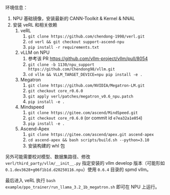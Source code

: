 环境信息：

1. NPU 基础镜像，安装最新的 CANN-Toolkit & Kernel & NNAL
2. 安装 veRL 和相关依赖
	1. veRL
		1. `git clone https://github.com/chendong-1998/verl.git`
		2. `cd verl && git checkout support-ascend-npu` 
		3. `pip install -r requirements.txt`
	2. vLLM on NPU
		1. 参考该 PR https://github.com/vllm-project/vllm/pull/8054
		2. `git clone -b 1130/npu_support https://github.com/Chendong98/vllm.git`
		3. `cd vllm && VLLM_TARGET_DEVICE=npu pip install -e .`
	3. Megatron
		1. `git clone https://github.com/NVIDIA/Megatron-LM.git`
		2. `git checkout core_r0.6.0`
		3. `git apply verl/patches/megatron_v0.6_npu.patch`
		4. `pip install -e .`
	4. Mindspeed
		1. `git clone https://gitee.com/ascend/MindSpeed.git`
		2. `git checkout core_r0.6.0` (or commit id `e7ea32a1e054`)
		3. `pip install -e .`
	5. Ascend-Apex
		1. `git clone https://gitee.com/ascend/apex.git ascend-apex`
		2. `cd ascend-apex && bash scripts/build.sh --python=3.10`
		3. 安装构建的 whl 包

另外可能需要校对模型、数据集路径、修改 ` verl/third_party/vllm/__init__.py` 指定安装的 vllm develop 版本（可能形如 `0.1.dev3628+g06f1b1d.d20250116.npu`）使用 `0.6.4` 目录的 spmd vllm。

最后进入 veRL 执行 `bash example/ppo_trainer/run_llama_3.2_1b_megatron.sh` 即可在 NPU 上运行。